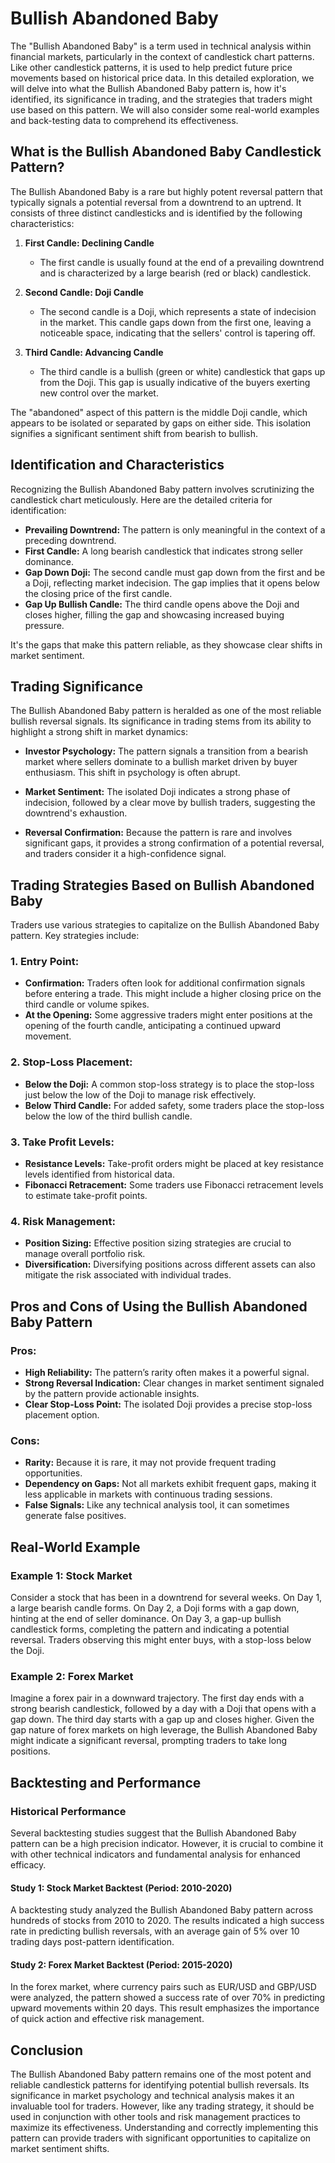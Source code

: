 # Bullish Abandoned Baby

The "Bullish Abandoned Baby" is a term used in technical analysis within financial markets, particularly in the context of candlestick chart patterns. Like other candlestick patterns, it is used to help predict future price movements based on historical price data. In this detailed exploration, we will delve into what the Bullish Abandoned Baby pattern is, how it's identified, its significance in trading, and the strategies that traders might use based on this pattern. We will also consider some real-world examples and back-testing data to comprehend its effectiveness.

## What is the Bullish Abandoned Baby Candlestick Pattern?

The Bullish Abandoned Baby is a rare but highly potent reversal pattern that typically signals a potential reversal from a downtrend to an uptrend. It consists of three distinct candlesticks and is identified by the following characteristics:

1. **First Candle: Declining Candle**
   - The first candle is usually found at the end of a prevailing downtrend and is characterized by a large bearish (red or black) candlestick.
   
2. **Second Candle: Doji Candle**
   - The second candle is a Doji, which represents a state of indecision in the market. This candle gaps down from the first one, leaving a noticeable space, indicating that the sellers' control is tapering off.
   
3. **Third Candle: Advancing Candle**
   - The third candle is a bullish (green or white) candlestick that gaps up from the Doji. This gap is usually indicative of the buyers exerting new control over the market.

The "abandoned" aspect of this pattern is the middle Doji candle, which appears to be isolated or separated by gaps on either side. This isolation signifies a significant sentiment shift from bearish to bullish.

## Identification and Characteristics

Recognizing the Bullish Abandoned Baby pattern involves scrutinizing the candlestick chart meticulously. Here are the detailed criteria for identification:

- **Prevailing Downtrend:** The pattern is only meaningful in the context of a preceding downtrend.
- **First Candle:** A long bearish candlestick that indicates strong seller dominance.
- **Gap Down Doji:** The second candle must gap down from the first and be a Doji, reflecting market indecision. The gap implies that it opens below the closing price of the first candle.
- **Gap Up Bullish Candle:** The third candle opens above the Doji and closes higher, filling the gap and showcasing increased buying pressure.

It's the gaps that make this pattern reliable, as they showcase clear shifts in market sentiment.

## Trading Significance

The Bullish Abandoned Baby pattern is heralded as one of the most reliable bullish reversal signals. Its significance in trading stems from its ability to highlight a strong shift in market dynamics:

- **Investor Psychology:** The pattern signals a transition from a bearish market where sellers dominate to a bullish market driven by buyer enthusiasm. This shift in psychology is often abrupt.
  
- **Market Sentiment:** The isolated Doji indicates a strong phase of indecision, followed by a clear move by bullish traders, suggesting the downtrend's exhaustion.

- **Reversal Confirmation:** Because the pattern is rare and involves significant gaps, it provides a strong confirmation of a potential reversal, and traders consider it a high-confidence signal.

## Trading Strategies Based on Bullish Abandoned Baby

Traders use various strategies to capitalize on the Bullish Abandoned Baby pattern. Key strategies include:

### 1. **Entry Point:**

- **Confirmation:** Traders often look for additional confirmation signals before entering a trade. This might include a higher closing price on the third candle or volume spikes.
- **At the Opening:** Some aggressive traders might enter positions at the opening of the fourth candle, anticipating a continued upward movement.

### 2. **Stop-Loss Placement:**

- **Below the Doji:** A common stop-loss strategy is to place the stop-loss just below the low of the Doji to manage risk effectively.
- **Below Third Candle:** For added safety, some traders place the stop-loss below the low of the third bullish candle.

### 3. **Take Profit Levels:**

- **Resistance Levels:** Take-profit orders might be placed at key resistance levels identified from historical data.
- **Fibonacci Retracement:** Some traders use Fibonacci retracement levels to estimate take-profit points.

### 4. **Risk Management:**

- **Position Sizing:** Effective position sizing strategies are crucial to manage overall portfolio risk.
- **Diversification:** Diversifying positions across different assets can also mitigate the risk associated with individual trades.

## Pros and Cons of Using the Bullish Abandoned Baby Pattern

### Pros:
- **High Reliability:** The pattern’s rarity often makes it a powerful signal.
- **Strong Reversal Indication:** Clear changes in market sentiment signaled by the pattern provide actionable insights.
- **Clear Stop-Loss Point:** The isolated Doji provides a precise stop-loss placement option.

### Cons:
- **Rarity:** Because it is rare, it may not provide frequent trading opportunities.
- **Dependency on Gaps:** Not all markets exhibit frequent gaps, making it less applicable in markets with continuous trading sessions.
- **False Signals:** Like any technical analysis tool, it can sometimes generate false positives.

## Real-World Example

### Example 1: Stock Market
Consider a stock that has been in a downtrend for several weeks. On Day 1, a large bearish candle forms. On Day 2, a Doji forms with a gap down, hinting at the end of seller dominance. On Day 3, a gap-up bullish candlestick forms, completing the pattern and indicating a potential reversal. Traders observing this might enter buys, with a stop-loss below the Doji.

### Example 2: Forex Market
Imagine a forex pair in a downward trajectory. The first day ends with a strong bearish candlestick, followed by a day with a Doji that opens with a gap down. The third day starts with a gap up and closes higher. Given the gap nature of forex markets on high leverage, the Bullish Abandoned Baby might indicate a significant reversal, prompting traders to take long positions. 

## Backtesting and Performance

### Historical Performance
Several backtesting studies suggest that the Bullish Abandoned Baby pattern can be a high precision indicator. However, it is crucial to combine it with other technical indicators and fundamental analysis for enhanced efficacy.

#### Study 1: Stock Market Backtest (Period: 2010-2020)
A backtesting study analyzed the Bullish Abandoned Baby pattern across hundreds of stocks from 2010 to 2020. The results indicated a high success rate in predicting bullish reversals, with an average gain of 5% over 10 trading days post-pattern identification.

#### Study 2: Forex Market Backtest (Period: 2015-2020)
In the forex market, where currency pairs such as EUR/USD and GBP/USD were analyzed, the pattern showed a success rate of over 70% in predicting upward movements within 20 days. This result emphasizes the importance of quick action and effective risk management.

## Conclusion

The Bullish Abandoned Baby pattern remains one of the most potent and reliable candlestick patterns for identifying potential bullish reversals. Its significance in market psychology and technical analysis makes it an invaluable tool for traders. However, like any trading strategy, it should be used in conjunction with other tools and risk management practices to maximize its effectiveness. Understanding and correctly implementing this pattern can provide traders with significant opportunities to capitalize on market sentiment shifts.
